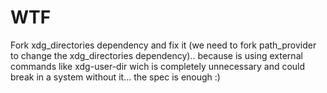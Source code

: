 # WTF

Fork xdg_directories dependency and fix it (we need to fork path_provider to change the xdg_directories dependency).. because is using external commands like xdg-user-dir wich is completely unnecessary and could break in a system without it... the spec is enough :)
